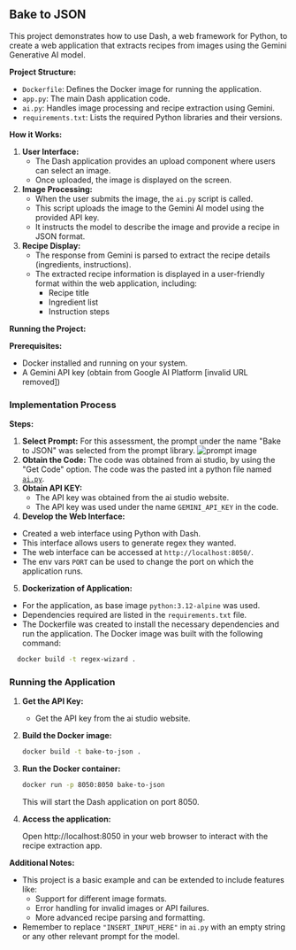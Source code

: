## Bake to JSON 

This project demonstrates how to use Dash, a web framework for Python, to create a web application that extracts recipes from images using the Gemini Generative AI model.

**Project Structure:**

* `Dockerfile`: Defines the Docker image for running the application.
* `app.py`: The main Dash application code.
* `ai.py`: Handles image processing and recipe extraction using Gemini.
* `requirements.txt`: Lists the required Python libraries and their versions.

**How it Works:**

1. **User Interface:**
   - The Dash application provides an upload component where users can select an image.
   - Once uploaded, the image is displayed on the screen.
2. **Image Processing:**
   - When the user submits the image, the `ai.py` script is called.
   - This script uploads the image to the Gemini AI model using the provided API key.
   - It instructs the model to describe the image and provide a recipe in JSON format.
3. **Recipe Display:**
   - The response from Gemini is parsed to extract the recipe details (ingredients, instructions).
   - The extracted recipe information is displayed in a user-friendly format within the web application, including:
     - Recipe title
     - Ingredient list 
     - Instruction steps

**Running the Project:**

**Prerequisites:**

* Docker installed and running on your system.
* A Gemini API key (obtain from Google AI Platform [invalid URL removed])

### Implementation Process

**Steps:**

1. **Select Prompt:**
    For this assessment, the prompt under the name "Bake to JSON" was selected from the prompt library. ![prompt image]()
2. **Obtain the Code:**
    The code was obtained from ai studio, by using the "Get Code" option. The code was the pasted int a python file named [`ai.py`](./ai.py).
3. **Obtain API KEY:**
    - The API key was obtained from the ai studio website.
    - The API key was used under the name `GEMINI_API_KEY` in the code.
4. **Develop the Web Interface:**
  - Created a web interface using Python with Dash.
  - This interface allows users to generate regex they wanted.
  - The web interface can be accessed at `http://localhost:8050/`.
  - The env vars `PORT` can be used to change the port on which the application runs. 
5. **Dockerization of Application:**
  - For the application, as base image `python:3.12-alpine` was used.
  - Dependencies required are listed in the `requirements.txt` file.
  - The Dockerfile was created to install the necessary dependencies and run the application.
  The Docker image was built with the following command:
  ```bash
    docker build -t regex-wizard .
  ```
### Running the Application

1. **Get the API Key:**
    - Get the API key from the ai studio website.

2. **Build the Docker image:**

   ```bash
   docker build -t bake-to-json .
   ```

3. **Run the Docker container:**

   ```bash
   docker run -p 8050:8050 bake-to-json
   ```

   This will start the Dash application on port 8050.

4. **Access the application:**

   Open http://localhost:8050 in your web browser to interact with the recipe extraction app.

**Additional Notes:**

* This project is a basic example and can be extended to include features like:
   - Support for different image formats.
   - Error handling for invalid images or API failures.
   - More advanced recipe parsing and formatting.
* Remember to replace `"INSERT_INPUT_HERE"` in `ai.py` with an empty string or any other relevant prompt for the model.
